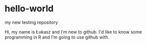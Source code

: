 # hello-world
my new testing repository

Hi, my name is Łukasz and I'm new to github.
I'd like to know some programming in R
and I'm going to use github with.
